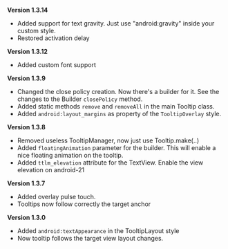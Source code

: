 
**Version 1.3.14**
* Added support for text gravity. Just use "android:gravity" inside your custom style.
* Restored activation delay

**Version 1.3.12**
* Added custom font support

**Version 1.3.9**
* Changed the close policy creation. Now there's a builder for it. See the changes to the Builder `closePolicy` method.
* Added static methods `remove` and `removeAll` in the main Tooltip class.
* Added `android:layout_margins` as property of the `TooltipOverlay` style.

**Version 1.3.8**

* Removed useless TooltipManager, now just use Tooltip.make(..)
* Added `floatingAnimation` parameter for the builder. This will enable a nice floating animation on the tooltip.
* Added `ttlm_elevation` attribute for the TextView. Enable the view elevation on android-21

**Version 1.3.7**

* Added overlay pulse touch.
* Tooltips now follow correctly the target anchor

**Version 1.3.0**

* Added `android:textAppearance` in the TooltipLayout style
* Now tooltip follows the target view layout changes.
